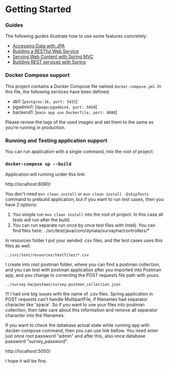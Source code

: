 # Getting Started

### Guides

The following guides illustrate how to use some features concretely:

* [Accessing Data with JPA](https://spring.io/guides/gs/accessing-data-jpa/)
* [Building a RESTful Web Service](https://spring.io/guides/gs/rest-service/)
* [Serving Web Content with Spring MVC](https://spring.io/guides/gs/serving-web-content/)
* [Building REST services with Spring](https://spring.io/guides/tutorials/rest/)

### Docker Compose support

This project contains a Docker Compose file named `docker-compose.yml`.
In this file, the following services have been defined:

* db1: [`postgres:16, port: 5432`]
* pgadmin1: [`dpage/pgadmin4, port: 5050`]
* backend1: [`main app use Dockerfile, port: 8080`]

Please review the tags of the used images and set them to the same as you're running in production.

### Running and Testing application support

You can run application with a single command, into the root of project:

### `docker-compose up --build`

Application will running under this link:

http://localhost:8080/

You don't need `mvn clean install` or `mvn clean install -DskipTests` command to prebuild application, 
but if you want to run test cases, then you have 2 options:

1. You simple run `mvn clean install` into the root of project. In this case all tests will run after the build.
2. You can run separate run once by once test files with Intellj. You can find files here: 
        ../src/test/java/com/dynata/survayhw/controllers/*

In resources folder I put your sended .csv files, and the test cases uses this files as well.

    ../src/test/resources/testfiles/*.csv

I create into root postman folder, where you can find a postman collection, 
and you can test with postman application after you imported into Postman app,
and you change to correcting the POST requests file path with yours.

    ../survay-hw/postman/survey.postman_collection.json

!!! I had one big issues with the name of .csv files. 
Spring application in POST requests can't handle MultipartFile, if filenames had separator character like 'space'. 
So if you want to use your files into postman collection, then take care about this information and remove all separator character into the filenames.

If you want to check the database actual state while running app with docker-compose command, 
then you can use link bellow. You need enter just once root password "admin" and after this, also once database password "survey_password".

http://localhost:5050/

I hope it will be fine.